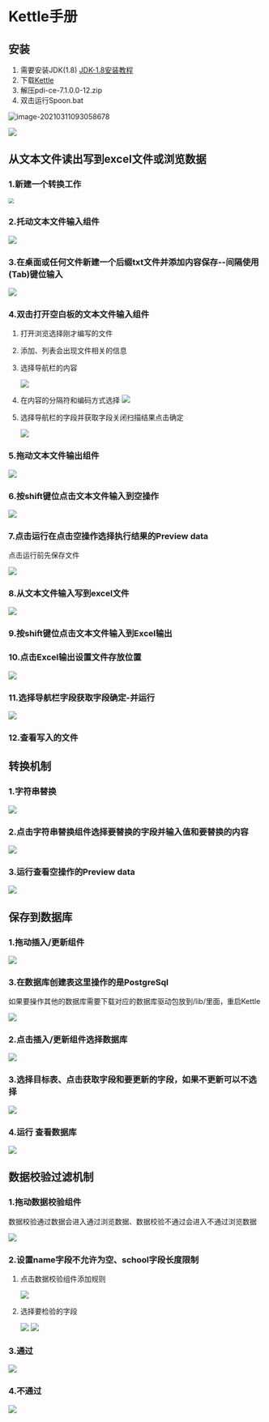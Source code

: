 # Kettle手册

## 安装

1. 需要安装JDK(1.8) [JDK-1.8安装教程](https://www.cnblogs.com/manmanchanglu/p/11783720.html)
2. 下载[Kettle](https://sourceforge.net/projects/pentaho/files/Data%20Integration/7.1/pdi-ce-7.1.0.0-12.zip/download)
3. 解压pdi-ce-7.1.0.0-12.zip
4. 双击运行Spoon.bat

![image-20210311093058678](images\image-20210311093058678.png)

![](images\image-1615426824.jpg)

## 从文本文件读出写到excel文件或浏览数据

### 1.新建一个转换工作

   <img src="images\image-20210311094355.jpg" style="zoom: 67%;" />

### 2.托动文本文件输入组件

   ![](images\image-1615427456.jpg)

### 3.在桌面或任何文件新建一个后缀txt文件并添加内容保存--间隔使用(Tab)键位输入

   ![](images\image-1615428516.jpg)

### 4.双击打开空白板的文本文件输入组件

   1. 打开浏览选择刚才编写的文件

   2. 添加、列表会出现文件相关的信息

   3. 选择导航栏的内容

         ![](images\image-1615428772.jpg)

   4. 在内容的分隔符和编码方式选择
         ![](images\image-1615429228.jpg)

   5. 选择导航栏的字段并获取字段关闭扫描结果点击确定

         ![](images\image-1615429757.jpg)

### 5.拖动文本文件输出组件

![](images\image-1615429995.jpg)

### 6.按shift键位点击文本文件输入到空操作

![](images\image-1615430091.jpg)

### 7.点击运行在点击空操作选择执行结果的Preview data 

点击运行前先保存文件

![](images\image-1615430568.jpg)

### 8.从文本文件输入写到excel文件

![](images\image-20210311104816.jpg)

### 9.按shift键位点击文本文件输入到Excel输出

### 10.点击Excel输出设置文件存放位置

![](images\images-1615431130.jpg)

### 11.选择导航栏字段获取字段确定-并运行

![](images\image-20210311105317.jpg)

### 12.查看写入的文件



## 转换机制

### 1.字符串替换

![](images\image-20210311110125.jpg)

### 2.点击字符串替换组件选择要替换的字段并输入值和要替换的内容

![](images\image-1615431824.jpg)

### 3.运行查看空操作的Preview data

![](images\image-20210311110610.jpg)

## 保存到数据库

### 1.拖动插入/更新组件

![](images\image-20210311111135.jpg)

### 3.在数据库创建表这里操作的是PostgreSql

如果要操作其他的数据库需要下载对应的数据库驱动包放到/lib/里面，重启Kettle

![](images\image-20210311111611.jpg)

### 2.点击插入/更新组件选择数据库

![](images\image-1615432709.jpg)

### 3.选择目标表、点击获取字段和要更新的字段，如果不更新可以不选择

![](images\image-20210311112027.jpg)

### 4.运行 查看数据库

![](images\image-20210311113201.jpg)

## 数据校验过滤机制

### 1.拖动数据校验组件

​	数据校验通过数据会进入通过浏览数据、数据校验不通过会进入不通过浏览数据

![](images\image-1615434676.jpg)

### 2.设置name字段不允许为空、school字段长度限制

1. 点击数据校验组件添加规则

   ![](images\image-20210311115343.jpg)

2. 选择要检验的字段

   ![](images\image-20210311115551.jpg)
   ![](images\image-20210311115708.jpg)

### 3.通过

![](images\image-20210311134903.jpg)

### 4.不通过

![](images\images-20210311135040.jpg)